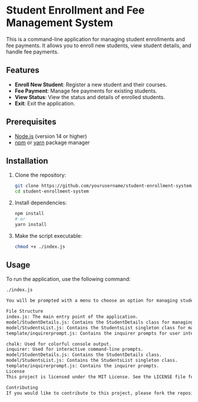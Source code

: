 # Student Enrollment and Fee Management System

This is a command-line application for managing student enrollments and fee payments. It allows you to enroll new students, view student details, and handle fee payments.

## Features

- **Enroll New Student**: Register a new student and their courses.
- **Fee Payment**: Manage fee payments for existing students.
- **View Status**: View the status and details of enrolled students.
- **Exit**: Exit the application.

## Prerequisites

- [Node.js](https://nodejs.org/) (version 14 or higher)
- [npm](https://www.npmjs.com/get-npm) or [yarn](https://yarnpkg.com/getting-started/install) package manager

## Installation

1. Clone the repository:
    ```sh
    git clone https://github.com/yourusername/student-enrollment-system.git
    cd student-enrollment-system
    ```

2. Install dependencies:
    ```sh
    npm install
    # or
    yarn install
    ```

3. Make the script executable:
    ```sh
    chmod +x ./index.js
    ```

## Usage

To run the application, use the following command:
```sh
./index.js

You will be prompted with a menu to choose an option for managing students and their fee payments.

File Structure
index.js: The main entry point of the application.
model/StudentDetails.js: Contains the StudentDetails class for managing individual student details.
model/StudentsList.js: Contains the StudentsList singleton class for managing the list of students.
template/inquirerprompt.js: Contains the inquirer prompts for user interaction.

chalk: Used for colorful console output.
inquirer: Used for interactive command-line prompts.
model/StudentDetails.js: Contains the StudentDetails class.
model/StudentsList.js: Contains the StudentsList singleton class.
template/inquirerprompt.js: Contains the inquirer prompts.
License
This project is licensed under the MIT License. See the LICENSE file for details.

Contributing
If you would like to contribute to this project, please fork the repository and submit a pull request. We welcome all contributions!

